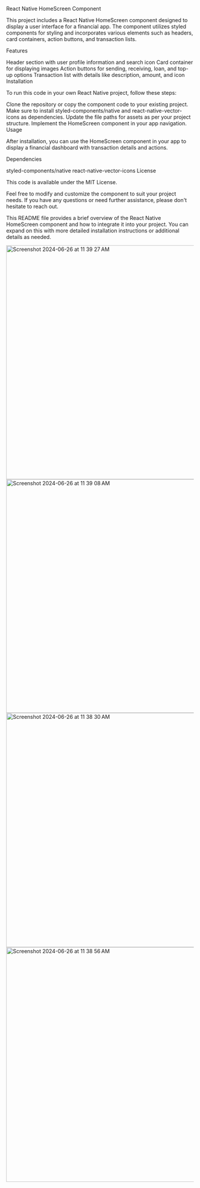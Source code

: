 React Native HomeScreen Component

This project includes a React Native HomeScreen component designed to display a user interface for a financial app. The component utilizes styled components for styling and incorporates various elements such as headers, card containers, action buttons, and transaction lists.

Features

Header section with user profile information and search icon
Card container for displaying images
Action buttons for sending, receiving, loan, and top-up options
Transaction list with details like description, amount, and icon
Installation

To run this code in your own React Native project, follow these steps:

Clone the repository or copy the component code to your existing project.
Make sure to install styled-components/native and react-native-vector-icons as dependencies.
Update the file paths for assets as per your project structure.
Implement the HomeScreen component in your app navigation.
Usage

After installation, you can use the HomeScreen component in your app to display a financial dashboard with transaction details and actions.

Dependencies

styled-components/native
react-native-vector-icons
License

This code is available under the MIT License.

Feel free to modify and customize the component to suit your project needs. If you have any questions or need further assistance, please don't hesitate to reach out.

This README file provides a brief overview of the React Native HomeScreen component and how to integrate it into your project. You can expand on this with more detailed installation instructions or additional details as needed.

<img width="628" alt="Screenshot 2024-06-26 at 11 39 27 AM" src="https://github.com/jrcontrola7/rn-assignment5-11339114/assets/157807525/9dbc8fc6-60f8-45e5-8e29-9f470d06ef1a">
<img width="627" alt="Screenshot 2024-06-26 at 11 39 08 AM" src="https://github.com/jrcontrola7/rn-assignment5-11339114/assets/157807525/4790e1ea-6e55-4814-a006-ad2e042345b3">
<img width="629" alt="Screenshot 2024-06-26 at 11 38 30 AM" src="https://github.com/jrcontrola7/rn-assignment5-11339114/assets/157807525/0ed82a3d-ec37-4931-8ce8-226d243b8218">
<img width="630" alt="Screenshot 2024-06-26 at 11 38 56 AM" src="https://github.com/jrcontrola7/rn-assignment5-11339114/assets/157807525/bec91966-7524-43c6-9834-e6668e856d4c">
